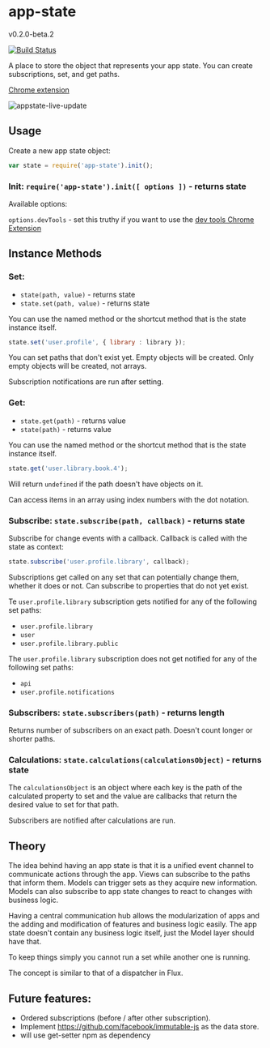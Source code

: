 # app-state
v0.2.0-beta.2

[![Build Status](https://travis-ci.org/pajtai/app-state.svg?branch=master)](https://travis-ci.org/pajtai/app-state)

A place to store the object that represents your app state. You can create subscriptions, set, and get paths.

[Chrome extension](https://github.com/Duder-onomy/app-state-chrome-extension)

![appstate-live-update](https://cloud.githubusercontent.com/assets/1643937/12075681/b1d5caba-b13c-11e5-8c8e-54eb239bcb93.gif)

## Usage

Create a new app state object:

```javascript
var state = require('app-state').init();
```


### Init: `require('app-state').init([ options ])` - returns state

Available options:

`options.devTools` - set this truthy if you want to use the [dev tools Chrome Extension](https://github.com/Duder-onomy/app-state-chrome-extension)

## Instance Methods

### Set: 
* `state(path, value)` - returns state
* `state.set(path, value)` - returns state

You can use the named method or the shortcut method that is the state instance itself.

```javascript
state.set('user.profile', { library : library });
```

You can set paths that don't exist yet. Empty objects will be created. Only empty objects
will be created, not arrays.

Subscription notifications are run after setting.

### Get: 
* `state.get(path)` - returns value
* `state(path)` - returns value

You can use the named method or the shortcut method that is the state instance itself.

```javascript
state.get('user.library.book.4');
```

Will return `undefined` if the path doesn't have objects on it.

Can access items in an array using index numbers with the dot notation.

### Subscribe: `state.subscribe(path, callback)` - returns state

Subscribe for change events with a callback. Callback is called with the state as context:

```javascript
state.subscribe('user.profile.library', callback);
```

Subscriptions get called on any set that can potentially change them, whether it does or not.
Can subscribe to properties that do not yet exist.

Te `user.profile.library` subscription gets notified for any of the following set paths:

* `user.profile.library`
* `user`
* `user.profile.library.public`

The `user.profile.library` subscription does not get notified for any of the following set paths:

* `api`
* `user.profile.notifications`

### Subscribers: `state.subscribers(path)` - returns length

Returns number of subscribers on an exact path. Doesn't count longer or shorter paths.

### Calculations: `state.calculations(calculationsObject)` - returns state

The `calculationsObject` is an object where each key is the path of the calculated property to set and the value are
callbacks that return the desired value to set for that path.

Subscribers are notified after calculations are run.

## Theory

The idea behind having an app state is that it is a unified event channel to communicate
actions through the app. Views can subscribe to the paths that inform them. Models
can trigger sets as they acquire new information. Models can also subscribe to app state
changes to react to changes with business logic.

Having a central communication hub allows the modularization of apps and the adding and
modification of features and business logic easily. The app state doesn't contain any
business logic itself, just the Model layer should have that. 

To keep things simply you cannot run a set while another one is running.

The concept is similar to that of a dispatcher in Flux.

## Future features:

* Ordered subscriptions (before / after other subscription).
* Implement https://github.com/facebook/immutable-js as the data store.
* will use get-setter npm as dependency
